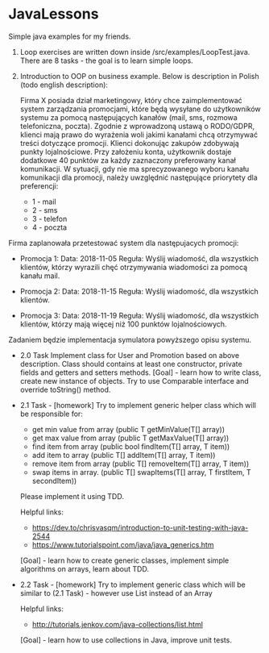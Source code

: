 # JavaLessons
Simple java examples for my friends.

1. Loop exercises are written down inside /src/examples/LoopTest.java. There are 8 tasks - the goal is to learn simple loops.

2. Introduction to OOP on business example. Below is description in Polish (todo english description):
    
    Firma X posiada dział marketingowy, który chce zaimplementować system zarządzania promocjami, które będą wysyłane do użytkowników
 systemu za pomocą następujących kanałów (mail, sms, rozmowa telefoniczna, poczta). Zgodnie z wprowadzoną ustawą o RODO/GDPR, klienci mają
 prawo do wyrażenia woli jakimi kanałami chcą otrzymywać treści dotyczące promocji. Klienci dokonując zakupów zdobywają punkty lojalnościowe.
 Przy założeniu konta, użytkownik dostaje dodatkowe 40 punktów za każdy zaznaczony preferowany kanał komunikacji.
 W sytuacji, gdy nie ma sprecyzowanego wyboru kanału komunikacji dla promocji, należy uwzględnić następujące priorytety dla preferencji:
    * 1 - mail
    * 2 - sms
    * 3 - telefon
    * 4 - poczta

 Firma zaplanowała przetestować system dla następujacych promocji:

 * Promocja 1:
 Data: 2018-11-05
 Reguła: Wyślij wiadomość, dla wszystkich klientów, którzy wyrazili chęć otrzymywania wiadomości za pomocą kanału mail.

 * Promocja 2:
 Data: 2018-11-15
 Reguła: Wyślij wiadomość, dla wszystkich klientów.

 * Promocja 3:
 Data: 2018-11-19
 Reguła: Wyślij wiadomość, dla wszystkich klientów, którzy mają więcej niż 100 punktów lojalnościowych.

 Zadaniem będzie implementacja symulatora powyższego opisu systemu.
 
 * 2.0 Task
 Implement class for User and Promotion based on above description. Class should contains at least one constructor, private fields and getters and setters methods. [Goal] - learn how to write class, create new instance of objects. Try to use Comparable interface and override toString() method.
 
 * 2.1 Task - [homework] Try to implement generic helper class which will be responsible for:
    - get min value from array (public T getMinValue(T[] array))
    - get max value from array (public T getMaxValue(T[] array))
    - find item from array (public bool findItem(T[] array, T item))
    - add item to array (public T[] addItem(T[] array, T item))
    - remove item from array (public T[] removeItem(T[] array, T item))
    - swap items in array. (public T[] swapItems(T[] array, T firstItem, T secondItem))
 
    Please implement it using TDD.
 
    Helpful links:
    - https://dev.to/chrisvasqm/introduction-to-unit-testing-with-java-2544
    - https://www.tutorialspoint.com/java/java_generics.htm

    [Goal] - learn how to create generic classes, implement simple algorithms on arrays, learn about TDD.
 
 * 2.2 Task - [homework] Try to implement generic class which will be similar to (2.1 Task) - however use List instead of an Array
 
    Helpful links:
    - http://tutorials.jenkov.com/java-collections/list.html
    
    [Goal] - learn how to use collections in Java, improve unit tests.